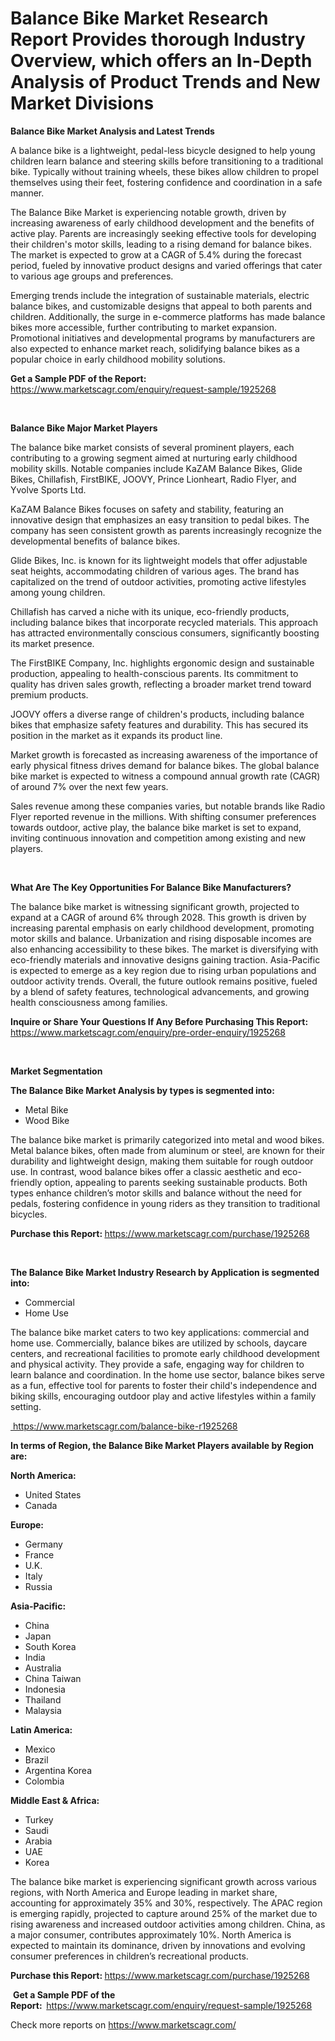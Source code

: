 <p><h1>Balance Bike Market Research Report Provides thorough Industry Overview, which offers an In-Depth Analysis of Product Trends and New Market Divisions</h1></p><p><strong>Balance Bike Market Analysis and Latest Trends</strong></p>
<p><p>A balance bike is a lightweight, pedal-less bicycle designed to help young children learn balance and steering skills before transitioning to a traditional bike. Typically without training wheels, these bikes allow children to propel themselves using their feet, fostering confidence and coordination in a safe manner.</p><p>The Balance Bike Market is experiencing notable growth, driven by increasing awareness of early childhood development and the benefits of active play. Parents are increasingly seeking effective tools for developing their children's motor skills, leading to a rising demand for balance bikes. The market is expected to grow at a CAGR of 5.4% during the forecast period, fueled by innovative product designs and varied offerings that cater to various age groups and preferences.</p><p>Emerging trends include the integration of sustainable materials, electric balance bikes, and customizable designs that appeal to both parents and children. Additionally, the surge in e-commerce platforms has made balance bikes more accessible, further contributing to market expansion. Promotional initiatives and developmental programs by manufacturers are also expected to enhance market reach, solidifying balance bikes as a popular choice in early childhood mobility solutions.</p></p>
<p><strong>Get a Sample PDF of the Report:&nbsp;</strong> <a href="https://www.marketscagr.com/enquiry/request-sample/1925268?utm_campaign=1166&utm_medium=2&utm_source=Github&utm_content=ia&utm_term=14012025&utm_id=balance-bike">https://www.marketscagr.com/enquiry/request-sample/1925268</a></p>
<p>&nbsp;</p>
<p><strong>Balance Bike Major Market Players</strong></p>
<p><p>The balance bike market consists of several prominent players, each contributing to a growing segment aimed at nurturing early childhood mobility skills. Notable companies include KaZAM Balance Bikes, Glide Bikes, Chillafish, FirstBIKE, JOOVY, Prince Lionheart, Radio Flyer, and Yvolve Sports Ltd.</p><p>KaZAM Balance Bikes focuses on safety and stability, featuring an innovative design that emphasizes an easy transition to pedal bikes. The company has seen consistent growth as parents increasingly recognize the developmental benefits of balance bikes.</p><p>Glide Bikes, Inc. is known for its lightweight models that offer adjustable seat heights, accommodating children of various ages. The brand has capitalized on the trend of outdoor activities, promoting active lifestyles among young children.</p><p>Chillafish has carved a niche with its unique, eco-friendly products, including balance bikes that incorporate recycled materials. This approach has attracted environmentally conscious consumers, significantly boosting its market presence.</p><p>The FirstBIKE Company, Inc. highlights ergonomic design and sustainable production, appealing to health-conscious parents. Its commitment to quality has driven sales growth, reflecting a broader market trend toward premium products.</p><p>JOOVY offers a diverse range of children's products, including balance bikes that emphasize safety features and durability. This has secured its position in the market as it expands its product line.</p><p>Market growth is forecasted as increasing awareness of the importance of early physical fitness drives demand for balance bikes. The global balance bike market is expected to witness a compound annual growth rate (CAGR) of around 7% over the next few years.</p><p>Sales revenue among these companies varies, but notable brands like Radio Flyer reported revenue in the millions. With shifting consumer preferences towards outdoor, active play, the balance bike market is set to expand, inviting continuous innovation and competition among existing and new players.</p></p>
<p>&nbsp;</p>
<p><strong>What Are The Key Opportunities For Balance Bike Manufacturers?</strong></p>
<p><p>The balance bike market is witnessing significant growth, projected to expand at a CAGR of around 6% through 2028. This growth is driven by increasing parental emphasis on early childhood development, promoting motor skills and balance. Urbanization and rising disposable incomes are also enhancing accessibility to these bikes. The market is diversifying with eco-friendly materials and innovative designs gaining traction. Asia-Pacific is expected to emerge as a key region due to rising urban populations and outdoor activity trends. Overall, the future outlook remains positive, fueled by a blend of safety features, technological advancements, and growing health consciousness among families.</p></p>
<p><strong>Inquire or Share Your Questions If Any Before Purchasing This Report:</strong> <a href="https://www.marketscagr.com/enquiry/pre-order-enquiry/1925268?utm_campaign=1166&utm_medium=2&utm_source=Github&utm_content=ia&utm_term=14012025&utm_id=balance-bike">https://www.marketscagr.com/enquiry/pre-order-enquiry/1925268</a></p>
<p>&nbsp;</p>
<p><strong>Market Segmentation</strong></p>
<p><strong>The Balance Bike Market Analysis by types is segmented into:</strong></p>
<p><ul><li>Metal Bike</li><li>Wood Bike</li></ul></p>
<p><p>The balance bike market is primarily categorized into metal and wood bikes. Metal balance bikes, often made from aluminum or steel, are known for their durability and lightweight design, making them suitable for rough outdoor use. In contrast, wood balance bikes offer a classic aesthetic and eco-friendly option, appealing to parents seeking sustainable products. Both types enhance children’s motor skills and balance without the need for pedals, fostering confidence in young riders as they transition to traditional bicycles.</p></p>
<p><strong>Purchase this Report:&nbsp;</strong><a href="https://www.marketscagr.com/purchase/1925268?utm_campaign=1166&utm_medium=2&utm_source=Github&utm_content=ia&utm_term=14012025&utm_id=balance-bike">https://www.marketscagr.com/purchase/1925268</a></p>
<p>&nbsp;</p>
<p><strong>The Balance Bike Market Industry Research by Application is segmented into:</strong></p>
<p><ul><li>Commercial</li><li>Home Use</li></ul></p>
<p><p>The balance bike market caters to two key applications: commercial and home use. Commercially, balance bikes are utilized by schools, daycare centers, and recreational facilities to promote early childhood development and physical activity. They provide a safe, engaging way for children to learn balance and coordination. In the home use sector, balance bikes serve as a fun, effective tool for parents to foster their child's independence and biking skills, encouraging outdoor play and active lifestyles within a family setting.</p></p>
<p><a href="https://www.marketscagr.com/balance-bike-r1925268?utm_campaign=1166&utm_medium=2&utm_source=Github&utm_content=ia&utm_term=14012025&utm_id=balance-bike">&nbsp;https://www.marketscagr.com/balance-bike-r1925268</a></p>
<p><strong>In terms of Region, the Balance Bike Market Players available by Region are:</strong></p>
<p>
    <p> <strong> North America: </strong>
        <ul>
            <li>United States</li>
            <li>Canada</li>
        </ul>
        </p> 
    <p> <strong> Europe: </strong>
        <ul>
            <li>Germany</li>
            <li>France</li>
            <li>U.K.</li>
            <li>Italy</li>
            <li>Russia</li>
        </ul>
        </p> 
    <p> <strong> Asia-Pacific: </strong>
        <ul>
            <li>China</li>
            <li>Japan</li>
            <li>South Korea</li>
            <li>India</li>
            <li>Australia</li>
            <li>China Taiwan</li>
            <li>Indonesia</li>
            <li>Thailand</li>
            <li>Malaysia</li>
        </ul>
        </p> 
    <p> <strong> Latin America: </strong>
        <ul>
            <li>Mexico</li>
            <li>Brazil</li>
            <li>Argentina Korea</li>
            <li>Colombia</li>
        </ul>
        </p> 
    <p> <strong> Middle East & Africa: </strong>
        <ul>
            <li>Turkey</li>
            <li>Saudi</li>
            <li>Arabia</li>
            <li>UAE</li>
            <li>Korea</li>
        </ul>
    </p>
    </p>
<p><p>The balance bike market is experiencing significant growth across various regions, with North America and Europe leading in market share, accounting for approximately 35% and 30%, respectively. The APAC region is emerging rapidly, projected to capture around 25% of the market due to rising awareness and increased outdoor activities among children. China, as a major consumer, contributes approximately 10%. North America is expected to maintain its dominance, driven by innovations and evolving consumer preferences in children’s recreational products.</p></p>
<p><strong>Purchase this Report: </strong><a href="https://www.marketscagr.com/purchase/1925268?utm_campaign=1166&utm_medium=2&utm_source=Github&utm_content=ia&utm_term=14012025&utm_id=balance-bike">https://www.marketscagr.com/purchase/1925268</a></p>
<p>&nbsp;<strong>Get a Sample PDF of the Report:&nbsp;&nbsp;</strong><a href="https://www.marketscagr.com/enquiry/request-sample/1925268?utm_campaign=1166&utm_medium=2&utm_source=Github&utm_content=ia&utm_term=14012025&utm_id=balance-bike">https://www.marketscagr.com/enquiry/request-sample/1925268</a></p>
<p><strong></strong></p>
<p>Check more reports on <a href="https://www.marketscagr.com/?utm_campaign=1166&utm_medium=2&utm_source=Github&utm_content=ia&utm_term=14012025&utm_id=balance-bike">https://www.marketscagr.com/</a></p>